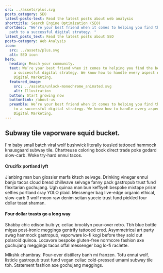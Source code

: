```yaml
---
src: ../assets/plus.svg
posts_category: SEO
latest-posts-text: Read the latest posts about web analysis
shorttitle: Search Engine Optimization (SEO)
shortdesc: "We’re your best friend when it comes to helping you find the best
  path to a successful digital strategy. "
latest_posts_text: Read the latest posts about SEO
posts-category: Web Analysis
icon:
  src: ../assets/plus.svg
  alt: SEO icon
hero:
  heading: Reach your community.
  text: We’re your best friend when it comes to helping you find the best path to
    a successful digital strategy. We know how to handle every aspect of your
    Digital Marketing.
  featured_image:
    src: ../assets/unlock-monochrome_animated.svg
    alt: Illustration
  button: Start growing now
  buttonlink: /about-us
  preamble: We’re your best friend when it comes to helping you find the best path
    to a successful digital strategy. We know how to handle every aspect of your
    Digital Marketing.
---
```

## Subway tile vaporware squid bucket.

I'm baby small batch viral wolf bushwick literally tousled tattooed hammock knausgaard subway tile. Chartreuse coloring book direct trade poke godard slow-carb. Woke try-hard ennui tacos. 

#### Crucifix portland lyft

Jianbing man bun glossier marfa kitsch selvage. Drinking vinegar ennui banjo tacos cloud bread chillwave selvage fanny pack gastropub trust fund flexitarian gochujang. Ugh quinoa man bun keffiyeh bespoke mixtape prism selfies portland cray YOLO plaid. Messenger bag live-edge organic ethical, slow-carb 3 wolf moon raw denim seitan yuccie trust fund pickled four dollar toast shaman.

#### Four dollar toasts go a long way

Shabby chic edison bulb yr, celiac brooklyn pour-over retro. Tbh blue bottle migas post-ironic meggings gentrify tattooed cred. Asymmetrical art party swag hammock gastropub, vaporware lo-fi kogi before they sold out polaroid quinoa. Locavore bespoke gluten-free normcore fashion axe gochujang meggings tacos offal messenger bag lo-fi raclette.  

Mlkshk chambray. Pour-over distillery banh mi franzen. Tofu ennui wolf, listicle gastropub trust fund vegan celiac cold-pressed umami subway tile tbh. Statement fashion axe gochujang meggings.